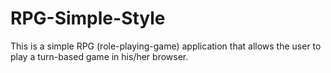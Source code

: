 # RPG-Simple-Style
This is a simple RPG (role-playing-game) application that allows the user to play a turn-based game in his/her browser.

